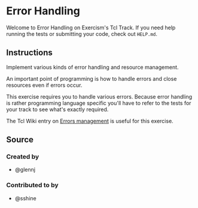 # Error Handling

Welcome to Error Handling on Exercism's Tcl Track.
If you need help running the tests or submitting your code, check out `HELP.md`.

## Instructions

Implement various kinds of error handling and resource management.

An important point of programming is how to handle errors and close
resources even if errors occur.

This exercise requires you to handle various errors. Because error handling
is rather programming language specific you'll have to refer to the tests
for your track to see what's exactly required.

The Tcl Wiki entry on [Errors management](https://wiki.tcl-lang.org/page/Errors+management)
is useful for this exercise.

## Source

### Created by

- @glennj

### Contributed to by

- @sshine